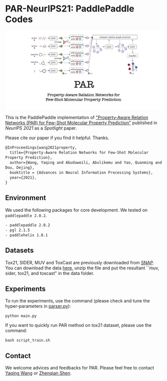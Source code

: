 # PAR-NeurIPS21: PaddlePaddle Codes

<p align="center"><img src="PAR-thumbnail.png" alt="logo" width="600px" />

This is the PaddlePaddle implementation of ["Property-Aware Relation Networks (PAR) for Few-Shot Molecular Property Prediction"](https://papers.nips.cc/paper/2021/hash/91bc333f6967019ac47b49ca0f2fa757-Abstract.html) published in *NeurIPS 2021* as a *Spotlight* paper. 

Please cite our paper if you find it helpful. Thanks. 
```
@InProceedings{wang2021property,
  title={Property-Aware Relation Networks for Few-Shot Molecular Property Prediction},
  author={Wang, Yaqing and Abuduweili, Abulikemu and Yao, Quanming and Dou, Dejing},
  booktitle = {Advances in Neural Information Processing Systems},
  year={2021},
}
```

## Environment  

We used the following packages for core development. We tested on `paddlepaddle 2.0.2`.

```
- paddlepaddle 2.0.2
- pgl 2.1.5
- paddlehelix 1.0.1
```

## Datasets 

Tox21, SIDER, MUV and ToxCast are previously downloaded from [SNAP](http://snap.stanford.edu/gnn-pretrain/data/chem_dataset.zip). You can download the data [here](https://drive.google.com/drive/folders/1Vc43cNKI_WKcHRuDo55Yk0s0uD4L50oJ), unzip the file and put the resultant ``muv, sider, tox21, and toxcast" in the data folder. 

## Experiments

To run the experiments, use the command (please check and tune the hyper-parameters in [parser.py](parser.py)):

```
python main.py
```

If you want to quickly run PAR method on tox21 dataset, please use the command:

```
bash script_train.sh
```



## Contact
We welcome advices and feedbacks for PAR. Please feel free to contact [Yaqing Wang](mailto:wangyaqing01@baidu.com) or [Zhenqian Shen](mailto:shenzhenqian@baidu.com).